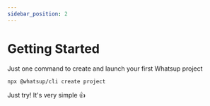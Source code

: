 ```yaml
---
sidebar_position: 2
---
```


# Getting Started

Just one command to create and launch your first Whatsup project

```bash
npx @whatsup/cli create project
```

Just try! It's very simple 👍
